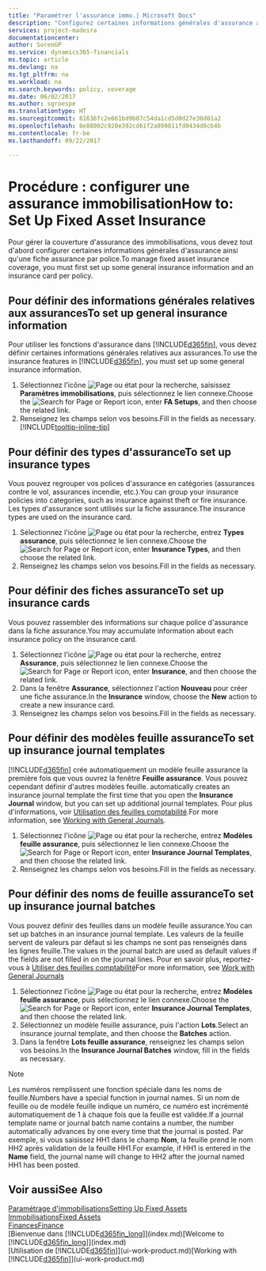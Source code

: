 ```yaml
---
title: "Paramétrer l'assurance immo.| Microsoft Docs"
description: "Configurez certaines informations générales d'assurance ainsi qu'une fiche assurance par police pour gérer la couverture d'assurance des immobilisations."
services: project-madeira
documentationcenter: 
author: SorenGP
ms.service: dynamics365-financials
ms.topic: article
ms.devlang: na
ms.tgt_pltfrm: na
ms.workload: na
ms.search.keywords: policy, coverage
ms.date: 06/02/2017
ms.author: sgroespe
ms.translationtype: HT
ms.sourcegitcommit: 81636fc2e661bd9b07c54da1cd5d0d27e30d01a2
ms.openlocfilehash: 8e88002c920e392cd61f2a899811fd0434d8cb4b
ms.contentlocale: fr-be
ms.lasthandoff: 09/22/2017

---
```

# <a name="how-to-set-up-fixed-asset-insurance"></a><span data-ttu-id="3caf0-103">Procédure : configurer une assurance immobilisation</span><span class="sxs-lookup"><span data-stu-id="3caf0-103">How to: Set Up Fixed Asset Insurance</span></span>
<span data-ttu-id="3caf0-104">Pour gérer la couverture d'assurance des immobilisations, vous devez tout d'abord configurer certaines informations générales d'assurance ainsi qu'une fiche assurance par police.</span><span class="sxs-lookup"><span data-stu-id="3caf0-104">To manage fixed asset insurance coverage, you must first set up some general insurance information and an insurance card per policy.</span></span>

## <a name="to-set-up-general-insurance-information"></a><span data-ttu-id="3caf0-105">Pour définir des informations générales relatives aux assurances</span><span class="sxs-lookup"><span data-stu-id="3caf0-105">To set up general insurance information</span></span>
<span data-ttu-id="3caf0-106">Pour utiliser les fonctions d'assurance dans [!INCLUDE[d365fin](includes/d365fin_md.md)], vous devez définir certaines informations générales relatives aux assurances.</span><span class="sxs-lookup"><span data-stu-id="3caf0-106">To use the insurance features in [!INCLUDE[d365fin](includes/d365fin_md.md)], you must set up some general insurance information.</span></span>  

1. <span data-ttu-id="3caf0-107">Sélectionnez l'icône ![Page ou état pour la recherche](media/ui-search/search_small.png "icône Page ou état pour la recherche"), saisissez **Paramètres immobilisations**, puis sélectionnez le lien connexe.</span><span class="sxs-lookup"><span data-stu-id="3caf0-107">Choose the ![Search for Page or Report](media/ui-search/search_small.png "Search for Page or Report icon") icon, enter **FA Setups**, and then choose the related link.</span></span>  
2. <span data-ttu-id="3caf0-108">Renseignez les champs selon vos besoins.</span><span class="sxs-lookup"><span data-stu-id="3caf0-108">Fill in the fields as necessary.</span></span> [!INCLUDE[tooltip-inline-tip](includes/tooltip-inline-tip_md.md)]  

## <a name="to-set-up-insurance-types"></a><span data-ttu-id="3caf0-109">Pour définir des types d'assurance</span><span class="sxs-lookup"><span data-stu-id="3caf0-109">To set up insurance types</span></span>
<span data-ttu-id="3caf0-110">Vous pouvez regrouper vos polices d'assurance en catégories (assurances contre le vol, assurances incendie, etc.).</span><span class="sxs-lookup"><span data-stu-id="3caf0-110">You can group your insurance policies into categories, such as insurance against theft or fire insurance.</span></span> <span data-ttu-id="3caf0-111">Les types d'assurance sont utilisés sur la fiche assurance.</span><span class="sxs-lookup"><span data-stu-id="3caf0-111">The insurance types are used on the insurance card.</span></span>

1. <span data-ttu-id="3caf0-112">Sélectionnez l'icône ![Page ou état pour la recherche](media/ui-search/search_small.png "Page ou état pour la recherche"), entrez **Types assurance**, puis sélectionnez le lien connexe.</span><span class="sxs-lookup"><span data-stu-id="3caf0-112">Choose the ![Search for Page or Report](media/ui-search/search_small.png "Search for Page or Report icon") icon, enter **Insurance Types**, and then choose the related link.</span></span>  
2. <span data-ttu-id="3caf0-113">Renseignez les champs selon vos besoins.</span><span class="sxs-lookup"><span data-stu-id="3caf0-113">Fill in the fields as necessary.</span></span>

## <a name="to-set-up-insurance-cards"></a><span data-ttu-id="3caf0-114">Pour définir des fiches assurance</span><span class="sxs-lookup"><span data-stu-id="3caf0-114">To set up insurance cards</span></span>
<span data-ttu-id="3caf0-115">Vous pouvez rassembler des informations sur chaque police d'assurance dans la fiche assurance.</span><span class="sxs-lookup"><span data-stu-id="3caf0-115">You may accumulate information about each insurance policy on the insurance card.</span></span>  

1. <span data-ttu-id="3caf0-116">Sélectionnez l'icône ![Page ou état pour la recherche](media/ui-search/search_small.png "Page ou état pour la recherche"), entrez **Assurance**, puis sélectionnez le lien connexe.</span><span class="sxs-lookup"><span data-stu-id="3caf0-116">Choose the ![Search for Page or Report](media/ui-search/search_small.png "Search for Page or Report icon") icon, enter **Insurance**, and then choose the related link.</span></span>  
2. <span data-ttu-id="3caf0-117">Dans la fenêtre **Assurance**, sélectionnez l'action **Nouveau** pour créer une fiche assurance.</span><span class="sxs-lookup"><span data-stu-id="3caf0-117">In the **Insurance** window, choose the **New** action to create a  new insurance card.</span></span>  
3. <span data-ttu-id="3caf0-118">Renseignez les champs selon vos besoins.</span><span class="sxs-lookup"><span data-stu-id="3caf0-118">Fill in the fields as necessary.</span></span>

## <a name="to-set-up-insurance-journal-templates"></a><span data-ttu-id="3caf0-119">Pour définir des modèles feuille assurance</span><span class="sxs-lookup"><span data-stu-id="3caf0-119">To set up insurance journal templates</span></span>
[!INCLUDE[d365fin](includes/d365fin_md.md)]<span data-ttu-id="3caf0-120"> crée automatiquement un modèle feuille assurance la première fois que vous ouvrez la fenêtre **Feuille assurance**. Vous pouvez cependant définir d'autres modèles feuille.</span><span class="sxs-lookup"><span data-stu-id="3caf0-120"> automatically creates an insurance journal template the first time that you open the **Insurance Journal** window, but you can set up additional journal templates.</span></span> <span data-ttu-id="3caf0-121">Pour plus d'informations, voir [Utilisation des feuilles comptabilité](ui-work-general-journals.md).</span><span class="sxs-lookup"><span data-stu-id="3caf0-121">For more information, see [Working with General Journals](ui-work-general-journals.md).</span></span>  

1. <span data-ttu-id="3caf0-122">Sélectionnez l'icône ![Page ou état pour la recherche](media/ui-search/search_small.png "Page ou état pour la recherche"), entrez **Modèles feuille assurance**, puis sélectionnez le lien connexe.</span><span class="sxs-lookup"><span data-stu-id="3caf0-122">Choose the ![Search for Page or Report](media/ui-search/search_small.png "Search for Page or Report icon") icon, enter **Insurance Journal Templates**, and then choose the related link.</span></span>  
2. <span data-ttu-id="3caf0-123">Renseignez les champs selon vos besoins.</span><span class="sxs-lookup"><span data-stu-id="3caf0-123">Fill in the fields as necessary.</span></span>

## <a name="to-set-up-insurance-journal-batches"></a><span data-ttu-id="3caf0-124">Pour définir des noms de feuille assurance</span><span class="sxs-lookup"><span data-stu-id="3caf0-124">To set up insurance journal batches</span></span>
<span data-ttu-id="3caf0-125">Vous pouvez définir des feuilles dans un modèle feuille assurance.</span><span class="sxs-lookup"><span data-stu-id="3caf0-125">You can set up batches in an insurance journal template.</span></span> <span data-ttu-id="3caf0-126">Les valeurs de la feuille servent de valeurs par défaut si les champs ne sont pas renseignés dans les lignes feuille.</span><span class="sxs-lookup"><span data-stu-id="3caf0-126">The values in the journal batch are used as default values if the fields are not filled in on the journal lines.</span></span> <span data-ttu-id="3caf0-127">Pour en savoir plus, reportez-vous à [Utiliser des feuilles comptabilité](ui-work-general-journals.md)</span><span class="sxs-lookup"><span data-stu-id="3caf0-127">For more information, see [Work with General Journals](ui-work-general-journals.md)</span></span>  

1. <span data-ttu-id="3caf0-128">Sélectionnez l'icône ![Page ou état pour la recherche](media/ui-search/search_small.png "Page ou état pour la recherche"), entrez **Modèles feuille assurance**, puis sélectionnez le lien connexe.</span><span class="sxs-lookup"><span data-stu-id="3caf0-128">Choose the ![Search for Page or Report](media/ui-search/search_small.png "Search for Page or Report icon") icon, enter **Insurance Journal Templates**, and then choose the related link.</span></span>  
2. <span data-ttu-id="3caf0-129">Sélectionnez un modèle feuille assurance, puis l'action **Lots**.</span><span class="sxs-lookup"><span data-stu-id="3caf0-129">Select an insurance journal template, and then choose the **Batches** action.</span></span>
3. <span data-ttu-id="3caf0-130">Dans la fenêtre **Lots feuille assurance**, renseignez les champs selon vos besoins.</span><span class="sxs-lookup"><span data-stu-id="3caf0-130">In the **Insurance Journal Batches** window, fill in the fields as necessary.</span></span>

> [!NOTE]  
>   <span data-ttu-id="3caf0-131">Les numéros remplissent une fonction spéciale dans les noms de feuille.</span><span class="sxs-lookup"><span data-stu-id="3caf0-131">Numbers have a special function in journal names.</span></span> <span data-ttu-id="3caf0-132">Si un nom de feuille ou de modèle feuille indique un numéro, ce numéro est incrémenté automatiquement de 1 à chaque fois que la feuille est validée.</span><span class="sxs-lookup"><span data-stu-id="3caf0-132">If a journal template name or journal batch name contains a number, the number automatically advances by one every time that the journal is posted.</span></span> <span data-ttu-id="3caf0-133">Par exemple, si vous saisissez HH1 dans le champ **Nom**, la feuille prend le nom HH2 après validation de la feuille HH1.</span><span class="sxs-lookup"><span data-stu-id="3caf0-133">For example, if HH1 is entered in the **Name** field, the journal name will change to HH2 after the journal named HH1 has been posted.</span></span>

## <a name="see-also"></a><span data-ttu-id="3caf0-134">Voir aussi</span><span class="sxs-lookup"><span data-stu-id="3caf0-134">See Also</span></span>
[<span data-ttu-id="3caf0-135">Paramétrage d'immobilisations</span><span class="sxs-lookup"><span data-stu-id="3caf0-135">Setting Up Fixed Assets</span></span>](fa-setup.md)  
[<span data-ttu-id="3caf0-136">Immobilisations</span><span class="sxs-lookup"><span data-stu-id="3caf0-136">Fixed Assets</span></span>](fa-manage.md)  
[<span data-ttu-id="3caf0-137">Finances</span><span class="sxs-lookup"><span data-stu-id="3caf0-137">Finance</span></span>](finance.md)  
<span data-ttu-id="3caf0-138">[Bienvenue dans [!INCLUDE[d365fin_long](includes/d365fin_long_md.md)]](index.md)</span><span class="sxs-lookup"><span data-stu-id="3caf0-138">[Welcome to [!INCLUDE[d365fin_long](includes/d365fin_long_md.md)]](index.md)</span></span>  
<span data-ttu-id="3caf0-139">[Utilisation de [!INCLUDE[d365fin](includes/d365fin_md.md)]](ui-work-product.md)</span><span class="sxs-lookup"><span data-stu-id="3caf0-139">[Working with [!INCLUDE[d365fin](includes/d365fin_md.md)]](ui-work-product.md)</span></span>


